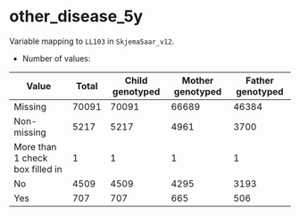 # other_disease_5y
Variable mapping to `LL103` in `Skjema5aar_v12`.
- Number of values:

| Value | Total | Child genotyped | Mother genotyped | Father genotyped |
| ----- | ----- | --------------- | ---------------- | ---------------- |
| Missing | 70091 | 70091 | 66689 | 46384 |
| Non-missing | 5217 | 5217 | 4961 | 3700 |
| More than 1 check box filled in | 1 | 1 | 1 |1 |
| No | 4509 | 4509 | 4295 |3193 |
| Yes | 707 | 707 | 665 |506 |




